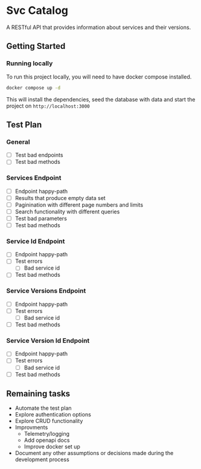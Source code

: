 # Svc Catalog

A RESTful API that provides information about services and their versions.

## Getting Started
### Running locally

To run this project locally, you will need to have docker compose installed.

```bash
docker compose up -d
```

This will install the dependencies, seed the database with data and start
the project on `http://localhost:3000`

## Test Plan
### General
- [ ] Test bad endpoints
- [ ] Test bad methods

### Services Endpoint
- [ ] Endpoint happy-path
- [ ] Results that produce empty data set
- [ ] Paginination with different page numbers and limits
- [ ] Search functionality with different queries
- [ ] Test bad parameters
- [ ] Test bad methods

### Service Id Endpoint
- [ ] Endpoint happy-path
- [ ] Test errors 
    - [ ] Bad service id
- [ ] Test bad methods

### Service Versions Endpoint
- [ ] Endpoint happy-path
- [ ] Test errors 
    - [ ] Bad service id
- [ ] Test bad methods

### Service Version Id Endpoint
- [ ] Endpoint happy-path
- [ ] Test errors 
    - [ ] Bad service id
- [ ] Test bad methods

## Remaining tasks
- Automate the test plan
- Explore authentication options
- Explore CRUD functionality
- Improvments
    - Telemetry/logging
    - Add openapi docs
    - Improve docker set up
- Document any other assumptions or decisions made during the
development process
